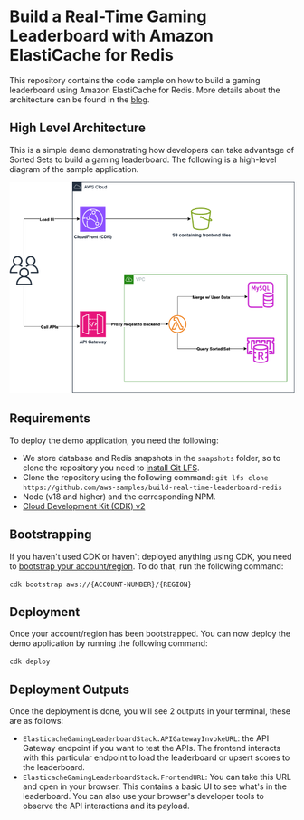 # Build a Real-Time Gaming Leaderboard with Amazon ElastiCache for Redis
This repository contains the code sample on how to build a gaming leaderboard using Amazon ElastiCache for Redis. More details about the architecture can be found in the [blog](https://aws.amazon.com/blogs/database/building-a-real-time-gaming-leaderboard-with-amazon-elasticache-for-redis/).

## High Level Architecture
This is a simple demo demonstrating how developers can take advantage of Sorted Sets to build a gaming leaderboard. The following is a high-level diagram of the sample application.

![High-Level Architecture](doc/diagram.png)

## Requirements
To deploy the demo application, you need the following:
- We store database and Redis snapshots in the `snapshots` folder, so to clone the repository you need to [install Git LFS](https://docs.github.com/en/repositories/working-with-files/managing-large-files/installing-git-large-file-storage).
- Clone the repository using the following command: `git lfs clone https://github.com/aws-samples/build-real-time-leaderboard-redis`
- Node (v18 and higher) and the corresponding NPM.
- [Cloud Development Kit (CDK) v2](https://docs.aws.amazon.com/cdk/v2/guide/getting_started.html#getting_started_install)

## Bootstrapping
If you haven't used CDK or haven't deployed anything using CDK, you need to [bootstrap your account/region](https://docs.aws.amazon.com/cdk/v2/guide/bootstrapping.html). To do that, run the following command:

`cdk bootstrap aws://{ACCOUNT-NUMBER}/{REGION}`

## Deployment
Once your account/region has been bootstrapped. You can now deploy the demo application by running the following command:

`cdk deploy`

## Deployment Outputs
Once the deployment is done, you will see 2 outputs in your terminal, these are as follows:

- `ElasticacheGamingLeaderboardStack.APIGatewayInvokeURL`: the API Gateway endpoint if you want to test the APIs. The frontend interacts with this particular endpoint to load the leaderboard or upsert scores to the leaderboard.
- `ElasticacheGamingLeaderboardStack.FrontendURL`: You can take this URL and open in your browser. This contains a basic UI to see what's in the leaderboard. You can also use your browser's developer tools to observe the API interactions and its payload.